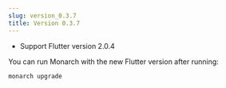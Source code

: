 ```yaml
---
slug: version_0.3.7
title: Version 0.3.7
---
```


- Support Flutter version 2.0.4

You can run Monarch with the new Flutter version after running:
```
monarch upgrade
```
